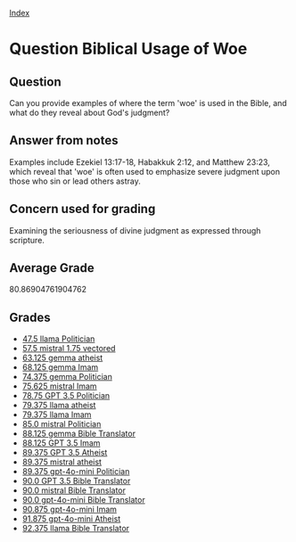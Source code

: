 
[Index](../../index.md)
# Question Biblical Usage of Woe
## Question
Can you provide examples of where the term 'woe' is used in the Bible, and what do they reveal about God's judgment?

## Answer from notes
Examples include Ezekiel 13:17-18, Habakkuk 2:12, and Matthew 23:23, which reveal that 'woe' is often used to emphasize severe judgment upon those who sin or lead others astray.

## Concern used for grading
Examining the seriousness of divine judgment as expressed through scripture.

## Average Grade
80.86904761904762

## Grades
 * [47.5 llama Politician](../answers/llama_Politician/Biblical_Usage_of_Woe.md)
 * [57.5 mistral 1.75 vectored](../answers/mistral_1.75_vectored/Biblical_Usage_of_Woe.md)
 * [63.125 gemma atheist](../answers/gemma_atheist/Biblical_Usage_of_Woe.md)
 * [68.125 gemma Imam](../answers/gemma_Imam/Biblical_Usage_of_Woe.md)
 * [74.375 gemma Politician](../answers/gemma_Politician/Biblical_Usage_of_Woe.md)
 * [75.625 mistral Imam](../answers/mistral_Imam/Biblical_Usage_of_Woe.md)
 * [78.75 GPT 3.5 Politician](../answers/GPT_3.5_Politician/Biblical_Usage_of_Woe.md)
 * [79.375 llama atheist](../answers/llama_atheist/Biblical_Usage_of_Woe.md)
 * [79.375 llama Imam](../answers/llama_Imam/Biblical_Usage_of_Woe.md)
 * [85.0 mistral Politician](../answers/mistral_Politician/Biblical_Usage_of_Woe.md)
 * [88.125 gemma Bible Translator](../answers/gemma_Bible_Translator/Biblical_Usage_of_Woe.md)
 * [88.125 GPT 3.5 Imam](../answers/GPT_3.5_Imam/Biblical_Usage_of_Woe.md)
 * [89.375 GPT 3.5 Atheist](../answers/GPT_3.5_Atheist/Biblical_Usage_of_Woe.md)
 * [89.375 mistral atheist](../answers/mistral_atheist/Biblical_Usage_of_Woe.md)
 * [89.375 gpt-4o-mini Politician](../answers/gpt-4o-mini_Politician/Biblical_Usage_of_Woe.md)
 * [90.0 GPT 3.5 Bible Translator](../answers/GPT_3.5_Bible_Translator/Biblical_Usage_of_Woe.md)
 * [90.0 mistral Bible Translator](../answers/mistral_Bible_Translator/Biblical_Usage_of_Woe.md)
 * [90.0 gpt-4o-mini Bible Translator](../answers/gpt-4o-mini_Bible_Translator/Biblical_Usage_of_Woe.md)
 * [90.875 gpt-4o-mini Imam](../answers/gpt-4o-mini_Imam/Biblical_Usage_of_Woe.md)
 * [91.875 gpt-4o-mini Atheist](../answers/gpt-4o-mini_Atheist/Biblical_Usage_of_Woe.md)
 * [92.375 llama Bible Translator](../answers/llama_Bible_Translator/Biblical_Usage_of_Woe.md)
